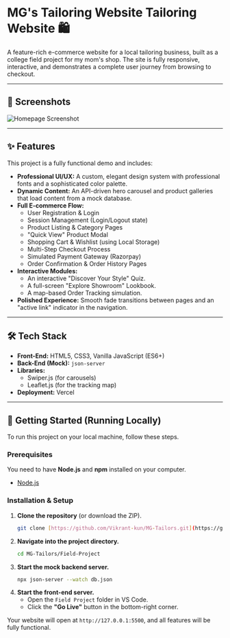 # MG's Tailoring Website Tailoring Website 🛍️

A feature-rich e-commerce website for a local tailoring business, built as a college field project for my mom's shop. The site is fully responsive, interactive, and demonstrates a complete user journey from browsing to checkout.

---

## 📸 Screenshots

![Homepage Screenshot](file:///var/folders/vv/ckr86bjn7jggyks4rr6m2klh0000gn/T/TemporaryItems/NSIRD_screencaptureui_W2IXXI/Screenshot%202025-09-25%20at%202.02.58%E2%80%AFPM.png)

---

## ✨ Features

This project is a fully functional demo and includes:

* **Professional UI/UX:** A custom, elegant design system with professional fonts and a sophisticated color palette.
* **Dynamic Content:** An API-driven hero carousel and product galleries that load content from a mock database.
* **Full E-commerce Flow:**
    * User Registration & Login
    * Session Management (Login/Logout state)
    * Product Listing & Category Pages
    * "Quick View" Product Modal
    * Shopping Cart & Wishlist (using Local Storage)
    * Multi-Step Checkout Process
    * Simulated Payment Gateway (Razorpay)
    * Order Confirmation & Order History Pages
* **Interactive Modules:**
    * An interactive "Discover Your Style" Quiz.
    * A full-screen "Explore Showroom" Lookbook.
    * A map-based Order Tracking simulation.
* **Polished Experience:** Smooth fade transitions between pages and an "active link" indicator in the navigation.

---

## 🛠️ Tech Stack

* **Front-End:** HTML5, CSS3, Vanilla JavaScript (ES6+)
* **Back-End (Mock):** `json-server`
* **Libraries:**
    * Swiper.js (for carousels)
    * Leaflet.js (for the tracking map)
* **Deployment:** Vercel

---

## 🚀 Getting Started (Running Locally)

To run this project on your local machine, follow these steps.

### Prerequisites

You need to have **Node.js** and **npm** installed on your computer.
* [Node.js](https://nodejs.org/)

### Installation & Setup

1.  **Clone the repository** (or download the ZIP).
    ```sh
    git clone [https://github.com/Vikrant-kun/MG-Tailors.git](https://github.com/Vikrant-kun/MG-Tailors.git)
    ```
2.  **Navigate into the project directory.**
    ```sh
    cd MG-Tailors/Field-Project
    ```
3.  **Start the mock backend server.**
    ```sh
    npx json-server --watch db.json
    ```
4.  **Start the front-end server.**
    * Open the `Field Project` folder in VS Code.
    * Click the **"Go Live"** button in the bottom-right corner.

Your website will open at `http://127.0.0.1:5500`, and all features will be fully functional.
